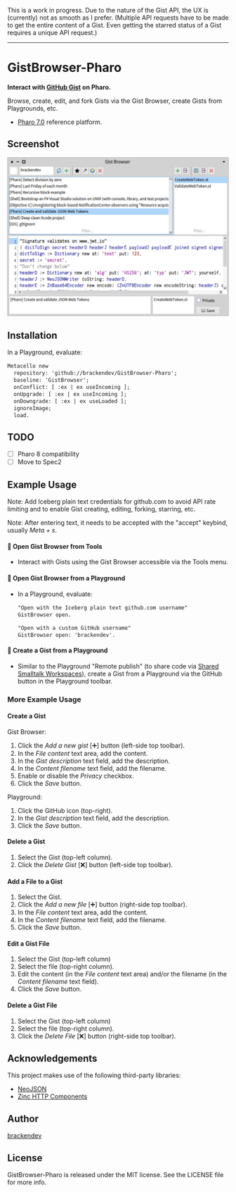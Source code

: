 
This is a work in progress. Due to the nature of the Gist API, the UX is (currently) not as smooth as I prefer. (Multiple API requests have to be made to get the entire content of a Gist. Even getting the starred status of a Gist requires a unique API request.)

- - -

GistBrowser-Pharo
=================

**Interact with [GitHub Gist](https://gist.github.com) on Pharo.**

Browse, create, edit, and fork Gists via the Gist Browser, create Gists from Playgrounds, etc.

* [Pharo 7.0](http://pharo.org/) reference platform.

## Screenshot

<img src="https://github.com/brackendev/GistBrowser-Pharo/raw/master/screenshot.png" alt="Screenshot" width="700"/>

## Installation

In a Playground, evaluate:

```smalltalk
Metacello new
  repository: 'github://brackendev/GistBrowser-Pharo';
  baseline: 'GistBrowser';
  onConflict: [ :ex | ex useIncoming ];
  onUpgrade: [ :ex | ex useIncoming ];
  onDowngrade: [ :ex | ex useLoaded ];
  ignoreImage;
  load.
```

## TODO

- [ ] Pharo 8 compatibility
- [ ] Move to Spec2

## Example Usage

Note: Add Iceberg plain text credentials for github.com to avoid API rate limiting and to enable Gist creating, editing, forking, starring, etc.

Note: After entering text, it needs to be accepted with the "accept" keybind, usually *Meta + s*.

#### 🔹 Open Gist Browser from Tools

* Interact with Gists using the Gist Browser accessible via the Tools menu.

#### 🔹 Open Gist Browser from a Playground

* In a Playground, evaluate:

    ```smalltalk
    "Open with the Iceberg plain text github.com username"
    GistBrowser open.
    ```
    
    ```smalltalk
    "Open with a custom GitHub username"
    GistBrowser open: 'brackendev'.
    ```

#### 🔹 Create a Gist from a Playground

* Similar to the Playground "Remote publish" (to share code via [Shared Smalltalk Workspaces](http://ws.stfx.eu)), create a Gist from a Playground via the GitHub button in the Playground toolbar.

### More Example Usage

#### Create a Gist

Gist Browser:

1. Click the _Add a new gist_ [➕] button (left-side top toolbar).
2. In the *File content* text area, add the content.
3. In the *Gist description* text field, add the description.
4. In the *Content filename* text field, add the filename.
5. Enable or disable the *Privacy* checkbox.
6. Click the *Save* button.

Playground:

1. Click the GitHub icon (top-right).
2. In the *Gist description* text field, add the description.
3. Click the *Save* button.

#### Delete a Gist

1. Select the Gist (top-left column).
2. Click the *Delete Gist* [❌] button (left-side top toolbar).

#### Add a File to a Gist

1. Select the Gist.
2. Click the _Add a new file_ [➕] button (right-side top toolbar).
3. In the *File content* text area, add the content.
4. In the *Content filename* text field, add the filename.
5. Click the *Save* button.

#### Edit a Gist File

1. Select the Gist (top-left column)
2. Select the file (top-right column).
3. Edit the content (in the *File content* text area) and/or the filename (in the *Content filename* text field).
4. Click the *Save* button.

#### Delete a Gist File

1. Select the Gist (top-left column)
2. Select the file (top-right column).
3. Click the *Delete File* [❌] button (right-side top toolbar).

## Acknowledgements

This project makes use of the following third-party libraries:

* [NeoJSON](https://github.com/svenvc/NeoJSON)
* [Zinc HTTP Components](https://github.com/svenvc/zinc)

## Author

[brackendev](https://www.github.com/brackendev)

## License

GistBrowser-Pharo is released under the MIT license. See the LICENSE file for more info.
